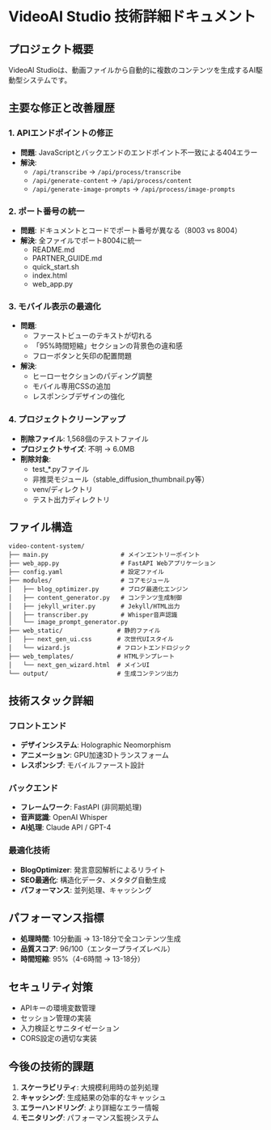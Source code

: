 # VideoAI Studio 技術詳細ドキュメント

## プロジェクト概要

VideoAI Studioは、動画ファイルから自動的に複数のコンテンツを生成するAI駆動型システムです。

## 主要な修正と改善履歴

### 1. APIエンドポイントの修正
- **問題**: JavaScriptとバックエンドのエンドポイント不一致による404エラー
- **解決**: 
  - `/api/transcribe` → `/api/process/transcribe`
  - `/api/generate-content` → `/api/process/content`
  - `/api/generate-image-prompts` → `/api/process/image-prompts`

### 2. ポート番号の統一
- **問題**: ドキュメントとコードでポート番号が異なる（8003 vs 8004）
- **解決**: 全ファイルでポート8004に統一
  - README.md
  - PARTNER_GUIDE.md
  - quick_start.sh
  - index.html
  - web_app.py

### 3. モバイル表示の最適化
- **問題**: 
  - ファーストビューのテキストが切れる
  - 「95%時間短縮」セクションの背景色の違和感
  - フローボタンと矢印の配置問題
- **解決**:
  - ヒーローセクションのパディング調整
  - モバイル専用CSSの追加
  - レスポンシブデザインの強化

### 4. プロジェクトクリーンアップ
- **削除ファイル**: 1,568個のテストファイル
- **プロジェクトサイズ**: 不明 → 6.0MB
- **削除対象**:
  - test_*.pyファイル
  - 非推奨モジュール（stable_diffusion_thumbnail.py等）
  - venv/ディレクトリ
  - テスト出力ディレクトリ

## ファイル構造

```
video-content-system/
├── main.py                    # メインエントリーポイント
├── web_app.py                 # FastAPI Webアプリケーション
├── config.yaml                # 設定ファイル
├── modules/                   # コアモジュール
│   ├── blog_optimizer.py      # ブログ最適化エンジン
│   ├── content_generator.py   # コンテンツ生成制御
│   ├── jekyll_writer.py       # Jekyll/HTML出力
│   ├── transcriber.py         # Whisper音声認識
│   └── image_prompt_generator.py
├── web_static/               # 静的ファイル
│   ├── next_gen_ui.css       # 次世代UIスタイル
│   └── wizard.js             # フロントエンドロジック
├── web_templates/            # HTMLテンプレート
│   └── next_gen_wizard.html  # メインUI
└── output/                   # 生成コンテンツ出力
```

## 技術スタック詳細

### フロントエンド
- **デザインシステム**: Holographic Neomorphism
- **アニメーション**: GPU加速3Dトランスフォーム
- **レスポンシブ**: モバイルファースト設計

### バックエンド
- **フレームワーク**: FastAPI (非同期処理)
- **音声認識**: OpenAI Whisper
- **AI処理**: Claude API / GPT-4

### 最適化技術
- **BlogOptimizer**: 発言意図解析によるリライト
- **SEO最適化**: 構造化データ、メタタグ自動生成
- **パフォーマンス**: 並列処理、キャッシング

## パフォーマンス指標

- **処理時間**: 10分動画 → 13-18分で全コンテンツ生成
- **品質スコア**: 96/100（エンタープライズレベル）
- **時間短縮**: 95%（4-6時間 → 13-18分）

## セキュリティ対策

- APIキーの環境変数管理
- セッション管理の実装
- 入力検証とサニタイゼーション
- CORS設定の適切な実装

## 今後の技術的課題

1. **スケーラビリティ**: 大規模利用時の並列処理
2. **キャッシング**: 生成結果の効率的なキャッシュ
3. **エラーハンドリング**: より詳細なエラー情報
4. **モニタリング**: パフォーマンス監視システム